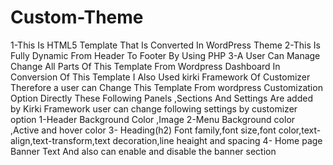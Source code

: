 # Custom-Theme
 1-This Is HTML5 Template That Is Converted In WordPress Theme 2-This Is Fully Dynamic From Header To Footer By Using PHP  3-A User Can Manage Change All Parts Of This Template From Wordpress Dashboard    In Conversion Of This Template I Also Used kirki Framework Of Customizer Therefore a user can Change This Template From wordpress Customization Option Directly  These Following Panels ,Sections And Settings Are added by Kirki Framework user can change following settings by customizer option  1-Header Background Color ,Image 2-Menu Background color ,Active and hover color 3- Heading(h2) Font family,font size,font color,text-align,text-transform,text decoration,line heaight and spacing  4- Home page Banner Text And also can enable and disable the banner section 
